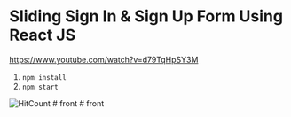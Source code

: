# Sliding Sign In & Sign Up Form Using React JS
  https://www.youtube.com/watch?v=d79TqHpSY3M
1. ```npm install```
2. ```npm start```

![HitCount](https://i.ytimg.com/vi/d79TqHpSY3M/maxresdefault.jpg)
#   f r o n t  
 #   f r o n t  
 